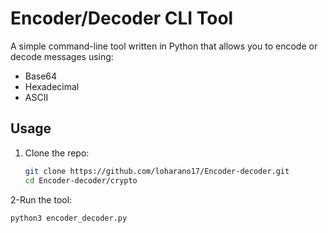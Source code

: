 # Encoder/Decoder CLI Tool

A simple command-line tool written in Python that allows you to encode or decode messages using:
- Base64
- Hexadecimal
- ASCII


## Usage

1. Clone the repo:
   ```bash
   git clone https://github.com/loharano17/Encoder-decoder.git
   cd Encoder-decoder/crypto
2-Run the tool:
  ```bash
  python3 encoder_decoder.py


